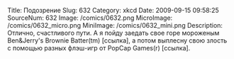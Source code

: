 Title: Подозрение 
Slug: 632 
Category: xkcd 
Date: 2009-09-15 09:58:25 
SourceNum: 632 
Image: /comics/0632.png 
MicroImage: /comics/0632_micro.png 
MiniImage: /comics/0632_mini.png 
Description: Отлично, счастливого пути. А я пойду заедать свое горе мороженым Ben&Jerry's Brownie Batter(tm) [ссылка], а потом выплесну свою злость с помощью разных флэш-игр от PopCap Games(r) [ссылка]. 

